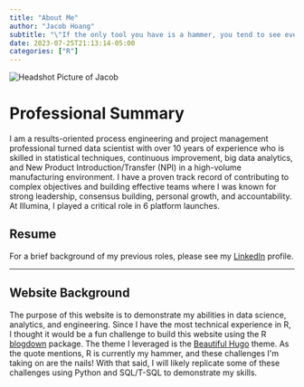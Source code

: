 ```yaml
---
title: "About Me"
author: "Jacob Hoang"
subtitle: "\"If the only tool you have is a hammer, you tend to see every problem as a nail.\" - Abraham Maslow"
date: 2023-07-25T21:13:14-05:00
categories: ["R"]
---
```




![Headshot Picture of Jacob](/page/about_files/cropped-headshot.png)

# Professional Summary

I am a results-oriented process engineering and project management professional turned data scientist with over 10 years of experience who is skilled in statistical techniques, continuous improvement, big data analytics, and New Product Introduction/Transfer (NPI) in a high-volume manufacturing environment. I have a proven track record of contributing to complex objectives and building effective teams where I was known for strong leadership, consensus building, personal growth, and accountability. At Illumina, I played a critical role in 6 platform launches.

## Resume

For a brief background of my previous roles, please see my [LinkedIn](https://www.linkedin.com/in/jacobnhoang/) profile.

---

## Website Background

The purpose of this website is to demonstrate my abilities in data science, analytics, and engineering. Since I have the most technical experience in R, I thought it would be a fun challenge to build this website using the R [blogdown](https://bookdown.org/yihui/blogdown/) package. The theme I leveraged is the [Beautiful Hugo](https://themes.gohugo.io/themes/beautifulhugo/) theme. As the quote mentions, R is currently my hammer, and these challenges I'm taking on are the nails! With that said, I will likely replicate some of these challenges using Python and SQL/T-SQL to demonstrate my skills.
